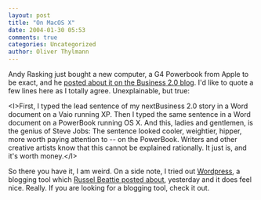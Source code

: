 ```yaml
---
layout: post
title: "On MacOS X"
date: 2004-01-30 05:53
comments: true
categories: Uncategorized
author: Oliver Thylmann
---
```



Andy Rasking just bought a new computer, a G4 Powerbook from Apple to be exact, and he [posted about it on the Business 2.0 blog](http://business2.blogs.com/business2blog/2004/01/ing_amazing.html). I'd like to quote a few lines here as I totally agree. Unexplainable, but true:


&lt;I&gt;First, I typed the lead sentence of my nextBusiness 2.0 story in a Word document on a Vaio running XP. Then I typed the same sentence in a Word document on a PowerBook running OS X. And this, ladies and gentlemen, is the genius of Steve Jobs: The sentence looked cooler, weightier, hipper, more worth paying attention to -- on the PowerBook. Writers and other creative artists know that this cannot be explained rationally. It just is, and it's worth money.&lt;/I&gt;

So there you have it, I am weird. On a side note, I tried out [Wordpress](http://www.wordpress.org/), a blogging tool which [Russel Beattie posted about](http://www.russellbeattie.com/notebook/1005956.html), yesterday and it does feel nice. Really. If you are looking for a blogging tool, check it out.


